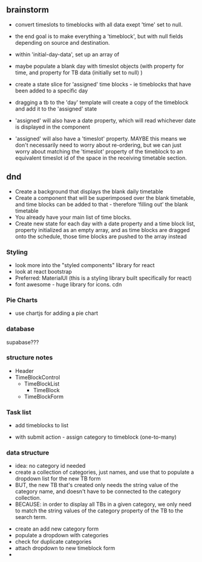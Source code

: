 ## brainstorm

- convert timeslots to timeblocks with all data exept 'time' set to null.
- the end goal is to make everything a 'timeblock', but with null fields depending on source and destination.

- within 'initial-day-data', set up an array of 

- maybe populate a blank day with timeslot objects (with property for time, and property for TB data (initially set to null) )

- create a state slice for 'assigned' time blocks - ie timeblocks that have been added to a specific day
- dragging a tb to the 'day' template will create a copy of the timeblock and add it to the 'assigned' state
- 'assigned' will also have a date property, which will read whichever date is displayed in the component
- 'assigned' will also have a 'timeslot' property. MAYBE this means we don't necessarily need to worry about re-ordering, but we can just worry about matching the 'timeslot' property of the timeblock to an equivalent timeslot id of the space in the receiving timetable section.


## dnd
* Create a background that displays the blank daily timetable
* Create a component that will be superimposed over the blank timetable, and time blocks can be added to that - therefore ‘filling out’ the blank timetable
* You already have your main list of time blocks.
* Create new state for each day with a date property and a time block list, property initialized as an empty array, and as time blocks are dragged onto the schedule, those time blocks are pushed to the array instead


### Styling
* look more into the "styled components" library for react
* look at react bootstrap
* Preferred: MaterialUI (this is a styling library built specifically for react)
* font awesome - huge library for icons. cdn

### Pie Charts
* use chartjs for adding a pie chart


### database
supabase???


### structure notes

- Header
- TimeBlockControl
    - TimeBlockList
        - TimeBlock
    - TimeBlockForm
    

### Task list
 * add timeblocks to list
  - with submit action - assign category to timeblock (one-to-many)

### data structure
  * idea: no category id needed
  * create a collection of categories, just names, and use that to populate a dropdown list for the new TB form
  * BUT, the new TB that's created only needs the string value of the category name, and doesn't have to be connected to the category collection.
  * BECAUSE: in order to display all TBs in a given category, we only need to match the string values of the category property of the TB to the search term.

  - create an add new category form
  - populate a dropdown with categories
  - check for duplicate categories
  - attach dropdown to new timeblock form
  - 